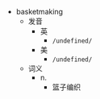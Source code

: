 - basketmaking
  - 发音
    - 英
      - `/undefined/`
    - 美
      - `/undefined/`
  - 词义
    - n.
      - 篮子编织
